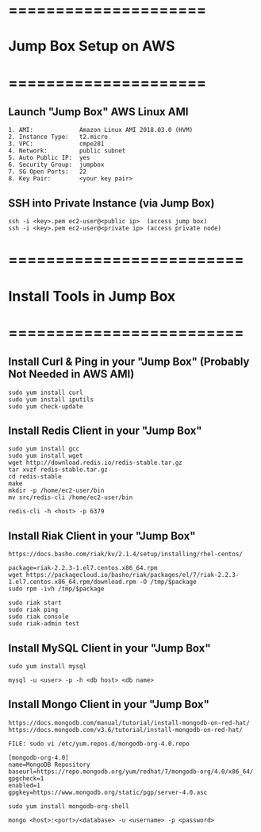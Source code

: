 
# =====================
# Jump Box Setup on AWS
# =====================


## Launch "Jump Box" AWS Linux AMI

    1. AMI:             Amazon Linux AMI 2018.03.0 (HVM)
    2. Instance Type:   t2.micro
    3. VPC:             cmpe281
    4. Network:         public subnet
    5. Auto Public IP:  yes
    6. Security Group:  jumpbox 
    7. SG Open Ports:   22
    8. Key Pair:        <your key pair>
    

## SSH into Private Instance (via Jump Box)

    ssh -i <key>.pem ec2-user@<public ip>  (access jump box)
    ssh -i <key>.pem ec2-user@<private ip> (access private node)


# =========================
# Install Tools in Jump Box
# =========================


## Install Curl & Ping in your "Jump Box" (Probably Not Needed in AWS AMI)

	sudo yum install curl
	sudo yum install iputils
	sudo yum check-update
	
## Install Redis Client in your "Jump Box"

	sudo yum install gcc
	sudo yum install wget
	wget http://download.redis.io/redis-stable.tar.gz
	tar xvzf redis-stable.tar.gz
	cd redis-stable
	make
	mkdir -p /home/ec2-user/bin
	mv src/redis-cli /home/ec2-user/bin
	
	redis-cli -h <host> -p 6379
		
## Install Riak Client in your "Jump Box"

	https://docs.basho.com/riak/kv/2.1.4/setup/installing/rhel-centos/
	
	package=riak-2.2.3-1.el7.centos.x86_64.rpm
	wget https://packagecloud.io/basho/riak/packages/el/7/riak-2.2.3-1.el7.centos.x86_64.rpm/download.rpm -O /tmp/$package
	sudo rpm -ivh /tmp/$package

	sudo riak start
	sudo riak ping
	sudo riak console
	sudo riak-admin test

## Install MySQL Client in your "Jump Box"
	
	sudo yum install mysql
	
	mysql -u <user> -p -h <db host> <db name>


## Install Mongo Client in your "Jump Box"

	https://docs.mongodb.com/manual/tutorial/install-mongodb-on-red-hat/
	https://docs.mongodb.com/v3.6/tutorial/install-mongodb-on-red-hat/

	FILE: sudo vi /etc/yum.repos.d/mongodb-org-4.0.repo

	[mongodb-org-4.0]
	name=MongoDB Repository
	baseurl=https://repo.mongodb.org/yum/redhat/7/mongodb-org/4.0/x86_64/
	gpgcheck=1
	enabled=1
	gpgkey=https://www.mongodb.org/static/pgp/server-4.0.asc

	sudo yum install mongodb-org-shell
	
	mongo <host>:<port>/<database> -u <username> -p <password>





	
